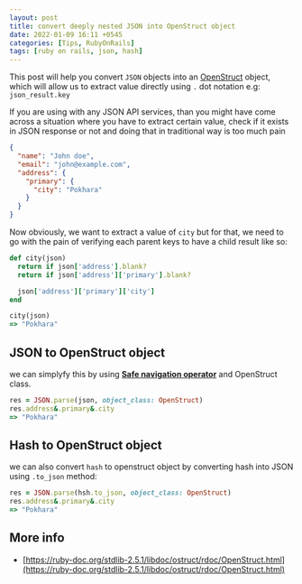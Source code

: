 ```yaml
---
layout: post
title: convert deeply nested JSON into OpenStruct object
date: 2022-01-09 16:11 +0545
categories: [Tips, RubyOnRails]
tags: [ruby on rails, json, hash]
---
```


This post will help you convert `JSON` objects into an [OpenStruct](https://ruby-doc.org/stdlib-2.5.1/libdoc/ostruct/rdoc/OpenStruct.html) object, which will allow us to extract value directly using `.` dot notation e.g: `json_result.key`

If you are using with any JSON API services, than you might have come across a situation where you have to extract certain value, check if it exists in JSON response or not and doing that in traditional way is too much pain

```json
{
  "name": "John doe",
  "email": "john@example.com",
  "address": {
    "primary": {
      "city": "Pokhara"
    }
  }
}
```

Now obviously, we want to extract a value of `city` but for that, we need to go with the pain of verifying each parent keys to have a child result like so:

```ruby
def city(json)
  return if json['address'].blank?
  return if json['address']['primary'].blank?

  json['address']['primary']['city']
end

city(json)
=> "Pokhara"
```

## JSON to OpenStruct object

we can simplyfy this by using **[Safe navigation operator]()** and OpenStruct class.

```ruby
res = JSON.parse(json, object_class: OpenStruct)
res.address&.primary&.city
=> "Pokhara"
```

## Hash to OpenStruct object

we can also convert `hash` to openstruct object by converting hash into JSON using `.to_json` method:

```ruby
res = JSON.parse(hsh.to_json, object_class: OpenStruct)
res.address&.primary&.city
=> "Pokhara"
```

## More info

- [https://ruby-doc.org/stdlib-2.5.1/libdoc/ostruct/rdoc/OpenStruct.html](https://ruby-doc.org/stdlib-2.5.1/libdoc/ostruct/rdoc/OpenStruct.html)
